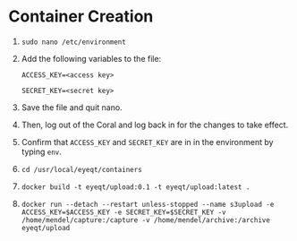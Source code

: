# Container Creation

1. `sudo nano /etc/environment`

2. Add the following variables to the file:

    `ACCESS_KEY=<access key>`
    
    `SECRET_KEY=<secret key>`
    
3. Save the file and quit nano.

4. Then, log out of the Coral and log back in for the changes to take effect. 

5. Confirm that `ACCESS_KEY` and `SECRET_KEY` are in in the environment by typing `env`.

6. `cd /usr/local/eyeqt/containers`

7. `docker build -t eyeqt/upload:0.1 -t eyeqt/upload:latest .`

8. `docker run --detach --restart unless-stopped --name s3upload -e ACCESS_KEY=$ACCESS_KEY -e SECRET_KEY=$SECRET_KEY -v /home/mendel/capture:/capture -v /home/mendel/archive:/archive eyeqt/upload`


